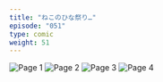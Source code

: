 ```yaml
---
title: "ねこのひな祭り…"
episode: "051"
type: comic
weight: 51
---
```


![Page 1](cut-1.jpg)
![Page 2](cut-2.jpg)
![Page 3](cut-3.jpg)
![Page 4](cut-4.jpg)
